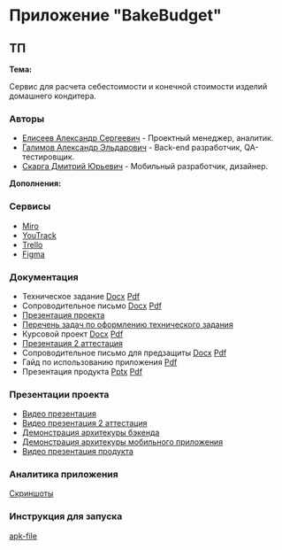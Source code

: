 # Приложение "BakeBudget"
## ТП 

**Тема:**

Сервис для расчета себестоимости и конечной стоимости изделий домашнего кондитера.

### Авторы

- [Елисеев Александр Сергеевич](https://github.com/SanyaElis) - Проектный менеджер, аналитик.
- [Галимов Александр Эльдарович](https://github.com/AlexanderGalimov) - Back-end разработчик, QA-тестировщик.
- [Скарга Дмитрий Юрьевич](https://github.com/13090903) - Мобильный разработчик, дизайнер.

**Дополнения:**
### Сервисы

* [Miro](https://miro.com/app/board/uXjVNqRPHSs=/?share_link_id=449109766584)
* [YouTrack](https://sanchez-z.youtrack.cloud/projects/9a3c3d28-ab45-4f2d-937a-4389b2f54637)
* [Trello](https://trello.com/b/kgTNPGcG/тп-кондитерская)
* [Figma](https://www.figma.com/file/GFRUeMD9IpJM1xOFuhfvfW/Untitled?type=design&node-id=0%3A1&mode=design&t=7rmJviXeKvQRqdPN-1)

### Документация

* Техническое задание [Docx](documentation/ТЗ%20команда%201.docx) [Pdf](documentation/ТЗ%20команда%201.pdf)
* Сопроводительное письмо [Docx](documentation/сопроводительное%20письмо.docx) [Pdf](documentation/сопроводительное%20письмо.pdf)
* [Презентация проекта](https://docs.google.com/presentation/d/1YVuD0a0csokh8GaZ2JERykfH-5t8-e2W/edit?usp=drive_link&ouid=104603938444116681002&rtpof=true&sd=true)
* [Перечень задач по оформлению технического задания](documentation/Перечень%20задач%20по%20оформлению%20технического%20задания.pdf)
* Курсовой проект [Docx](documentation/Курсовой_проект_Bake_Budget.docx) [Pdf](documentation/Курсовой_проект_Bake_Budget.pdf)
* [Презентация 2 аттестация](https://docs.google.com/presentation/d/1tnxFeujkbwyB35coAObQSXqmEiOZm4jcZZVDvUfaaHU/edit?usp=drive_link)
* Сопроводительное письмо для предзащиты [Docx](documentation/Сопроводительное%20письмо%20печать.docx) [Pdf](documentation/Сопроводительное%20письмо%20печать.pdf)
* Гайд по использованию приложения [Pdf](documentation/гайд%20по%20использованию%20приложения.pdf)
* Презентация продукта [Pptx](documentation/Презентация%20продукта.pptx) [Pdf](documentation/Презентация%20продукта.pdf)

### Презентации проекта

* [Видео презентация](https://drive.google.com/file/d/1Fr9vC5JxepWaS89brrDBM0Fwg12hTWZ8/view?usp=sharing)
* [Видео презентация 2 аттестация](https://drive.google.com/file/d/1EO0q1QOWb1bmxgW6Ro18P4GpF2LDYC_3/view?usp=drive_link)
* [Демонстрация архитекуры бэкенда](https://drive.google.com/file/d/1mlHyg8lvg_KgqsjqRLe2lQ8MDQ1ApRKa/view?usp=sharing)
* [Демонстрация архитекуры мобильного приложения](https://drive.google.com/file/d/1oJ2xLKIwnudfivEn-WDq8iWGtfz27N8v/view?usp=sharing)
* [Видео презентация продукта](https://drive.google.com/file/d/1x9JcE7m9iZ82eO-mOszgtvRmybfXM7Cb/view?usp=sharing)

### Аналитика приложения

[Скриншоты](analytics/)

### Инструкция для запуска

[apk-file](BakeBudget.apk)
